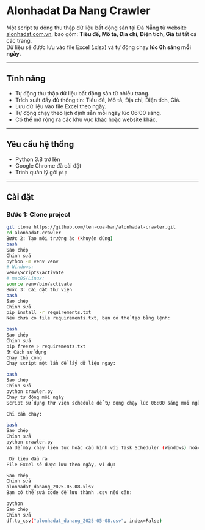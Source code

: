 #  Alonhadat Da Nang Crawler

Một script tự động thu thập dữ liệu bất động sản tại Đà Nẵng từ website [alonhadat.com.vn](https://alonhadat.com.vn), bao gồm: **Tiêu đề, Mô tả, Địa chỉ, Diện tích, Giá** từ tất cả các trang.  
Dữ liệu sẽ được lưu vào file Excel (.xlsx) và tự động chạy **lúc 6h sáng mỗi ngày**.

---

##  Tính năng

- Tự động thu thập dữ liệu bất động sản từ nhiều trang.
- Trích xuất đầy đủ thông tin: Tiêu đề, Mô tả, Địa chỉ, Diện tích, Giá.
- Lưu dữ liệu vào file Excel theo ngày.
- Tự động chạy theo lịch định sẵn mỗi ngày lúc 06:00 sáng.
- Có thể mở rộng ra các khu vực khác hoặc website khác.

---

##  Yêu cầu hệ thống

- Python 3.8 trở lên
- Google Chrome đã cài đặt
- Trình quản lý gói `pip`

---

##  Cài đặt

### Bước 1: Clone project

```bash
git clone https://github.com/ten-cua-ban/alonhadat-crawler.git
cd alonhadat-crawler
Bước 2: Tạo môi trường ảo (khuyên dùng)
bash
Sao chép
Chỉnh sửa
python -m venv venv
# Windows:
venv\Scripts\activate
# macOS/Linux:
source venv/bin/activate
Bước 3: Cài đặt thư viện
bash
Sao chép
Chỉnh sửa
pip install -r requirements.txt
Nếu chưa có file requirements.txt, bạn có thể tạo bằng lệnh:

bash
Sao chép
Chỉnh sửa
pip freeze > requirements.txt
🛠 Cách sử dụng
Chạy thủ công
Chạy script một lần để lấy dữ liệu ngay:

bash
Sao chép
Chỉnh sửa
python crawler.py
Chạy tự động mỗi ngày
Script sử dụng thư viện schedule để tự động chạy lúc 06:00 sáng mỗi ngày.

Chỉ cần chạy:

bash
Sao chép
Chỉnh sửa
python crawler.py
Và để máy chạy liên tục hoặc cấu hình với Task Scheduler (Windows) hoặc crontab (Linux/macOS) để chạy nền.

 Dữ liệu đầu ra
File Excel sẽ được lưu theo ngày, ví dụ:

Sao chép
Chỉnh sửa
alonhadat_danang_2025-05-08.xlsx
Bạn có thể sửa code để lưu thành .csv nếu cần:

python
Sao chép
Chỉnh sửa
df.to_csv("alonhadat_danang_2025-05-08.csv", index=False)
